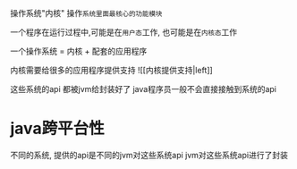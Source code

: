 操作系统"内核" 操作`系统里面最核心的功能模块`

一个程序在运行过程中,可能是在`用户态`工作, 也可能是在`内核态`工作

一个操作系统 = 内核 + 配套的应用程序

内核需要给很多的应用程序提供支持
![[内核提供支持|left]]

这些系统的api 都被jvm给封装好了
java程序员一般不会直接接触到系统的api

# java跨平台性
不同的系统, 提供的api是不同的jvm对这些系统api
jvm对这些系统api进行了封装


